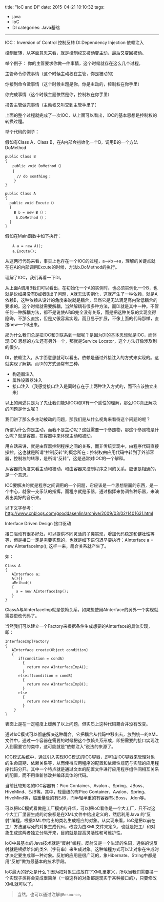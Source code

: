 title: "IoC and DI"
date: 2015-04-21 10:10:32
tags: 
- java
- IoC
- DI
categories: Java基础
---
IOC：Inversion of Control 控制反转
DI:Dependency Injection 依赖注入

控制反转，从字面意思来看，就是控制权又被动变主动，最后又变回被动。

举个例子：
你的主管要求你做一件事情，这个时候就存在这么几个过程，

主管命令你做事情（这个时候主动权在主管，你是被动的）

你接到命令做事情（这个时候主题是你，你是主动的，控制权在你手里）

你完成事情（这个时候主题依然是你，控制权在你手里）

报告主管做完事情（主动权又叫交到主管手里了）

上面的整个过程就完成了一次IOC，从上面可以看出，IOC的基本思想是控制权的转换过程。
<!--more-->
举个代码的例子：

假如有Class A，Class B，在A内部会初始化一个B，调用B的一个方法DoMethod

```
public Class B
{
　　public void DoMethod（）
　　{
　　  // do somthing；
    }
}

public Class A
{
  public void Excute（）
  {
    B b = new B（）；
     b.DoMethod（）；
  }
}
```

 假如在Main函数中如下执行：
```
　　A a = new A();
　　a.Excute();
```
从这两行代码来看，事实上也存在一个IOC的过程，a——>b——>a，理解的关键点就在在A的内部调用Excute的时候，方法b.DoMethod的执行。

理解了IOC，我们再看一下DI。

从上面A调用B我们可以看出，在初始化一个A的实例时，也必须实例化一个B，也就是说如果没有B或者B出了问题，A就无法实例化，这就产生了一种依赖，就是A依赖B，这种依赖从设计的角度来说就是耦合，显然它是无法满足高内聚低耦合的要求的。这个时候就需要解耦，当然解耦有很多种方法，而DI就是其中一种。不管任何一种解耦方法，都不是说使A和B完全没有关系，而是把这种关系的实现变得隐晦，不那么直接，但是又很容易实现，而且易于扩展，不像上面的代码那样，直接new一个B出来。

那为什么我们总是把IOC和DI联系到一起呢？是因为DI的基本思想就是IOC，而体现IOC 思想的方法还有另外一个，那就是Service Locator，这个方法好像涉及到的很少。

DI，依赖注入，从字面意思就可以看出，依赖是通过外接注入的方式来实现的。这就实现了解耦，而DI的方式通常有三种，

- 构造器注入
- 属性设置器注入
- 接口注入（我感觉接口注入是同时存在于上两种注入方式的，而不应该独立出来）

以上的阐述只是为了先让我们能对IOC和DI有一个感性的理解，那么IOC真正解决的问题是什么呢？

我们讲了那么多主动被动的问题，那我们是从什么视角来看待这个问题的呢？

所谓为什么你是主动，而我不是主动呢？这就需要一个参照物，那这个参照物是什么呢？就是容器，在容器中来体现主动和被动。

用白话来讲，就是由容器控制程序之间的关系，而非传统实现中，由程序代码直接操控。这也就是所谓“控制反转”的概念所在：控制权由应用代码中转到了外部容器，控制权的转移，是所谓“反转”，这是通常对IOC的一个解释。

从容器的角度来看主动和被动，和由容器来控制程序之间的关系，应该是相通的，是一个意思。

IOC要解决的就是程序之间调用的一个问题，它应该是一个思想层面的东西，是一个中心，就像一支乐队的指挥，而程序就是乐器，通过指挥来协调各种乐器，来演奏出美好的音乐来。

 

以下文字参考：http://www.cnblogs.com/gooddasenlin/archive/2009/03/02/1401631.html

Interface Driven Design 接口驱动

接口驱动有很多好处，可以提供不同灵活的子类实现，增加代码稳定和健壮性等等，但是接口一定是需要实现的，也就是如下语句迟早要执行：AInterface a = new AInterfaceImp(); 这样一来，耦合关系就产生了。

如：

```
Class A
{
   AInterface a;
   A(){}
   aMethod()
   {
     a = new AInterfaceImp();
   }
}
```
 

ClassA与AInterfaceImp就是依赖关系，如果想使用AInterface的另外一个实现就需要更改代码了。

当然我们可以建立一个Factory来根据条件生成想要的AInterface的具体实现，即：

```
InterfaceImplFactory
{
   AInterface create(Object condition)
   {
      if(condition = condA)
        {
          return new AInterfaceImpA();
        }
      elseif(condition = condB)
        {
          return new AInterfaceImpB();
        }
      else
        {
          return new AInterfaceImp();
        }
    }
}
```
 

表面上是在一定程度上缓解了以上问题，但实质上这种代码耦合并没有改变。

通过IoC模式可以彻底解决这种耦合，它把耦合从代码中移出去，放到统一的XML文件中，通过一个容器在需要的时候把这个依赖关系形成，即把需要的接口实现注入到需要它的类中，这可能就是“依赖注入”说法的来源了。

IOC模式系统中，通过引入实现IOC模式的IOC容器，即可由IOC容器来管理对象的生命周期、依赖关系等，从而使得应用程序的配置和依赖性规范与实际的应用程序代码分开。其中一个特点就是通过文本的配置文件进行应用程序组件间相互关系的配置，而不用重新修改并编译具体的代码。

当前比较知名的IOC容器有：Pico Container、Avalon 、Spring、JBoss、HiveMind、EJB等。其中，轻量级的有Pico Container、Avalon、Spring、HiveMind等，超重量级的有EJB，而半轻半重的有容器有JBoss，Jdon等。

可以把IoC模式看做是工厂模式的升华，可以把IoC看作是一个大工厂，只不过这个大工厂里要生成的对象都是在XML文件中给出定义的，然后利用Java 的“反射”编程，根据XML中给出的类名生成相应的对象。从实现来看，IoC是把以前在工厂方法里写死的对象生成代码，改变为由XML文件来定义，也就是把工厂和对象生成这两者独立分隔开来，目的就是提高灵活性和可维护性。

IoC中最基本的Java技术就是“反射”编程。反射又是一个生涩的名词，通俗的说反射就是根据给出的类名（字符串）来生成对象。这种编程方式可以让对象在生成时才决定要生成哪一种对象。反射的应用是很广泛的，象Hibernate、String中都是用“反射”做为最基本的技术手段。

IoC最大的好处是什么？因为把对象生成放在了XML里定义，所以当我们需要换一个实现子类将会变成很简单（一般这样的对象都是现实于某种接口的），只要修改XML就可以了。

>当然，也可以通过注解`@Resource`。


